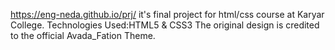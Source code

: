  https://eng-neda.github.io/prj/
 it's final project for html/css course at Karyar College.
 Technologies Used:HTML5 & CSS3
 The original design is credited to the official Avada_Fation Theme.
